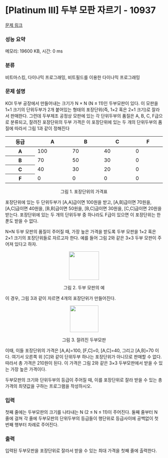 # [Platinum III] 두부 모판 자르기 - 10937 

[문제 링크](https://www.acmicpc.net/problem/10937) 

### 성능 요약

메모리: 19600 KB, 시간: 0 ms

### 분류

비트마스킹, 다이나믹 프로그래밍, 비트필드를 이용한 다이나믹 프로그래밍

### 문제 설명

<p>KOI 두부 공장에서 만들어내는 크기가 N × N (N ≤ 11)인 두부모판이 있다. 이 모판을 1×1 크기의 단위두부가 2개 붙어있는 형태의 포장단위(즉, 1×2 혹은 2×1 크기)로 잘라서 판매한다. 그런데 두부제조 공정상 모판에 있는 각 단위두부의 품질은 A, B, C, F급으로 분류되고, 잘려진 포장단위의 두부 가격은 이 포장단위에 있는 두 개의 단위두부의 품질에 따라서 그림 1과 같이 정해진다</p>

<table class="table table-bordered table-center-30 td-center th-center">
	<thead>
		<tr>
			<th style="width: 6%;">등급</th>
			<th style="width: 6%;">A</th>
			<th style="width: 6%;">B</th>
			<th style="width: 6%;">C</th>
			<th style="width: 6%;">F</th>
		</tr>
	</thead>
	<tbody>
		<tr>
			<th>A</th>
			<td>100</td>
			<td>70</td>
			<td>40</td>
			<td>0</td>
		</tr>
		<tr>
			<th>B</th>
			<td>70</td>
			<td>50</td>
			<td>30</td>
			<td>0</td>
		</tr>
		<tr>
			<th>C</th>
			<td>40</td>
			<td>30</td>
			<td>20</td>
			<td>0</td>
		</tr>
		<tr>
			<th>F</th>
			<td>0</td>
			<td>0</td>
			<td>0</td>
			<td>0</td>
		</tr>
	</tbody>
</table>

<p style="text-align: center;">그림 1. 포장단위의 가격표</p>

<p>포장단위에 있는 두 단위두부가 [A,A]급이면 100원을 받고, [A,B]급이면 70원을, [A,C]급이면 40원을, [B,B]급이면 50원을, [B,C]급이면 30원을, [C,C]급이면 20원을 받는다. 포장단위에 있는 두 개의 단위두부 중 하나라도 F급이 있으면 이 포장단위는 한푼도 받을 수 없다. </p>

<p>N×N 두부 모판의 품질이 주어질 때, 가장 높은 가격을 받도록 두부 모판을 1×2 혹은 2×1 크기의 포장단위들로 자르고자 한다. 예를 들어 그림 2와 같은 3×3 두부 모판이 주어져 있다고 하자.</p>

<p style="text-align: center;"><img alt="" src="" style="height:91px; width:96px"></p>

<p style="text-align: center;">그림 2. 두부 모판의 예</p>

<p>이 경우, 그림 3과 같이 자르면 4개의 포장단위가 만들어진다.</p>

<p style="text-align: center;"><img alt="" src="" style="height:85px; width:91px"></p>

<p style="text-align: center;">그림 3. 잘려진 두부모판</p>

<p>이때, 이들 포장단위의 가격은 [A,A]=100, [F,C]=0, [A,C]=40, 그리고 [A,B]=70 이다. 여기서 오른쪽 위 [C]와 같이 단위두부 하나는 포장단위가 아니므로 판매할 수 없다. 따라서 총 가격은 210원이 된다. 이 가격은 그림 2와 같은 3×3 두부모판에서 받을 수 있는 가장 높은 가격이다. </p>

<p>두부모판의 크기와 단위두부의 등급이 주어질 때, 이를 포장단위로 잘라 받을 수 있는 총 가격의 최댓값을 구하는 프로그램을 작성하시오.</p>

### 입력 

 <p>첫째 줄에는 두부모판의 크기를 나타내는 N (2 ≤ N ≤ 11)이 주어진다. 둘째 줄부터 N 줄에 걸쳐 각 줄에 두부모판의 단위두부의 등급들이 행단위로 등급사이에 공백없이 첫 번째 행부터 차례로 주어진다.</p>

### 출력 

 <p>입력된 두부모판을 포장단위로 잘라서 받을 수 있는 최대 가격을 첫째 줄에 출력한다.</p>

